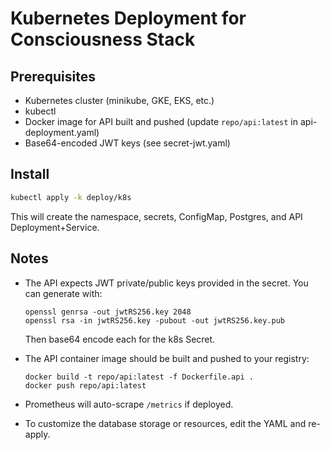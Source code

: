 # Kubernetes Deployment for Consciousness Stack

## Prerequisites

- Kubernetes cluster (minikube, GKE, EKS, etc.)
- kubectl
- Docker image for API built and pushed (update `repo/api:latest` in api-deployment.yaml)
- Base64-encoded JWT keys (see secret-jwt.yaml)

## Install

```bash
kubectl apply -k deploy/k8s
```

This will create the namespace, secrets, ConfigMap, Postgres, and API Deployment+Service.

## Notes

- The API expects JWT private/public keys provided in the secret. You can generate with:

  ```
  openssl genrsa -out jwtRS256.key 2048
  openssl rsa -in jwtRS256.key -pubout -out jwtRS256.key.pub
  ```

  Then base64 encode each for the k8s Secret.

- The API container image should be built and pushed to your registry:

  ```
  docker build -t repo/api:latest -f Dockerfile.api .
  docker push repo/api:latest
  ```

- Prometheus will auto-scrape `/metrics` if deployed.

- To customize the database storage or resources, edit the YAML and re-apply.